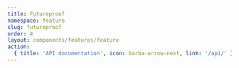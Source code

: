 ```yaml
---
title: Futureproof
namespace: feature
slug: futureproof
order: 4
layout: components/features/feature
action:
  { title: 'API documentation', icon: barba-arrow-next, link: '/api/' }
---
```

